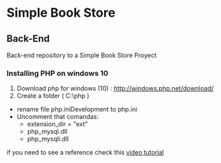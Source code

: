 # Simple Book Store
## Back-End

Back-end repository to a Simple Book Store Proyect

### Installing PHP on windows 10

1. Download php for windows (10) : http://windows.php.net/download/
2. Create a folder ( C:\php )
  - rename file php.iniDevelopment to php.ini
  - Uncomment that comandas:
    - extension_dir = "ext"
    - php_mysql.dll
    - php_mysqli.dll
    
if you need to see a reference check this [video tutorial](https://youtu.be/kuMTZowwjus?t=3m14s)

